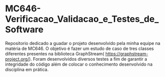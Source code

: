 # MC646-Verificacao_Validacao_e_Testes_de_Software

Repositorio dedicado a guadar o projeto desenvolvido pela minha equipe na matéria de MC646. O objetivo é fazer um estudo de caso de tres classes diferentes presentes na biblioteca GraphStream( https://graphstream-project.org/). Foram desenvolvidos diversos testes a fim de garantir a integridade do código além de colocar o conhecimento desenvolvido na disciplina em prática.
